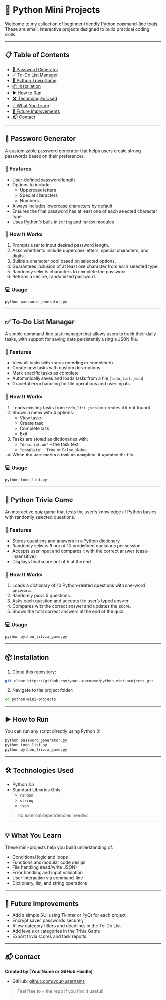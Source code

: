 
# 🐍 Python Mini Projects

Welcome to my collection of beginner-friendly Python command-line tools. These are small, interactive projects designed to build practical coding skills.

---

## 📋 Table of Contents

- [🔐 Password Generator](#-password-generator)
- [✅ To-Do List Manager](#-to-do-list-manager)
- [🧠 Python Trivia Game](#-python-trivia-game)
- [📦 Installation](#-installation)
- [▶️ How to Run](#-how-to-run)
- [🛠 Technologies Used](#-technologies-used)
- [💡 What You Learn](#-what-you-learn)
- [🚀 Future Improvements](#-future-improvements)
- [📬 Contact](#-contact)

---

## 🔐 Password Generator

A customizable password generator that helps users create strong passwords based on their preferences.

### 🎯 Features

- User-defined password length
- Options to include:
  - Uppercase letters
  - Special characters
  - Numbers
- Always includes lowercase characters by default
- Ensures the final password has at least one of each selected character type
- Uses Python's built-in `string` and `random` modules

### 🧠 How It Works

1. Prompts user to input desired password length.
2. Asks whether to include uppercase letters, special characters, and digits.
3. Builds a character pool based on selected options.
4. Guarantees inclusion of at least one character from each selected type.
5. Randomly selects characters to complete the password.
6. Returns a secure, randomized password.

### 💻 Usage

```bash
python password_generator.py
```

---

## ✅ To-Do List Manager

A simple command-line task manager that allows users to track their daily tasks, with support for saving data persistently using a JSON file.

### 🎯 Features

- View all tasks with status (pending or completed)
- Create new tasks with custom descriptions
- Mark specific tasks as complete
- Automatically saves and loads tasks from a file (`todo_list.json`)
- Graceful error handling for file operations and user inputs

### 🧠 How It Works

1. Loads existing tasks from `todo_list.json` (or creates it if not found).
2. Shows a menu with 4 options:
   - View tasks
   - Create task
   - Complete task
   - Exit
3. Tasks are stored as dictionaries with:
   - `"description"` – the task text
   - `"complete"` – `True` or `False` status
4. When the user marks a task as complete, it updates the file.

### 💻 Usage

```bash
python todo_list.py
```

---

## 🧠 Python Trivia Game

An interactive quiz game that tests the user's knowledge of Python basics with randomly selected questions.

### 🎯 Features

- Stores questions and answers in a Python dictionary
- Randomly selects 5 out of 10 predefined questions per session
- Accepts user input and compares it with the correct answer (case-insensitive)
- Displays final score out of 5 at the end

### 🧠 How It Works

1. Loads a dictionary of 10 Python-related questions with one-word answers.
2. Randomly picks 5 questions.
3. Asks each question and accepts the user’s typed answer.
4. Compares with the correct answer and updates the score.
5. Shows the total correct answers at the end of the quiz.

### 💻 Usage

```bash
python python_trivia_game.py
```

---

## 📦 Installation

1. Clone this repository:

```bash
git clone https://github.com/your-username/python-mini-projects.git
```

2. Navigate to the project folder:

```bash
cd python-mini-projects
```

---

## ▶️ How to Run

You can run any script directly using Python 3:

```bash
python password_generator.py
python todo_list.py
python python_trivia_game.py
```

---

## 🛠 Technologies Used

- Python 3.x
- Standard Libraries Only:
  - `random`
  - `string`
  - `json`

> No external dependencies needed

---

## 💡 What You Learn

These mini-projects help you build understanding of:
- Conditional logic and loops
- Functions and modular code design
- File handling (read/write JSON)
- Error handling and input validation
- User interaction via command-line
- Dictionary, list, and string operations

---

## 🚀 Future Improvements

- Add a simple GUI using Tkinter or PyQt for each project
- Encrypt saved passwords securely
- Allow category filters and deadlines in the To-Do List
- Add levels or categories in the Trivia Game
- Export trivia scores and task reports

---

## 📬 Contact

**Created by [Your Name or GitHub Handle]**

- GitHub: [github.com/your-username](https://github.com/your-username)

> Feel free to ⭐ the repo if you find it useful!
